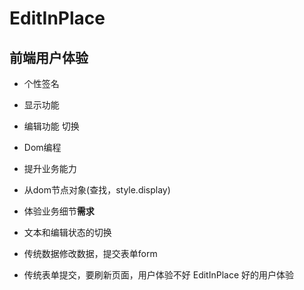 # EditInPlace

## 前端用户体验
- 个性签名
 - 显示功能
   <p></p>
 - 编辑功能
切换

- Dom编程
- 提升业务能力 
 - 从dom节点对象(查找，style.display)
 - 体验业务细节**需求**
  - 文本和编辑状态的切换

 
- 传统数据修改数据，提交表单form
- 传统表单提交，要刷新页面，用户体验不好
EditInPlace 好的用户体验